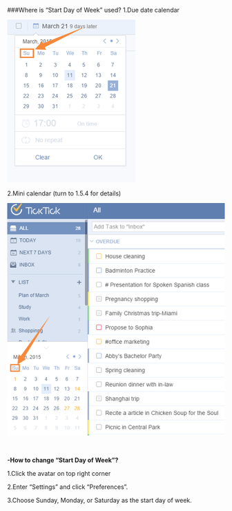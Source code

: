 ###Where is “Start Day of Week” used?
1.Due date calendar  

![](../images/C1.png)

2.Mini calendar (turn to 1.5.4 for details) 

![](../images/miniC.png)

<br />



**-How to change “Start Day of Week”?**
<br />

1.Click the avatar on top right corner

2.Enter “Settings” and click  “Preferences”.

3.Choose Sunday, Monday, or Saturday as the start day of week.
